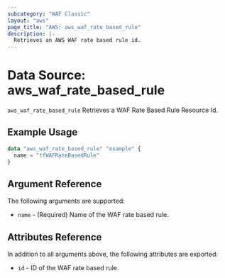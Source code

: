 ```yaml
---
subcategory: "WAF Classic"
layout: "aws"
page_title: "AWS: aws_waf_rate_based_rule"
description: |-
  Retrieves an AWS WAF rate based rule id.
---
```


# Data Source: aws_waf_rate_based_rule

`aws_waf_rate_based_rule` Retrieves a WAF Rate Based Rule Resource Id.

## Example Usage

```terraform
data "aws_waf_rate_based_rule" "example" {
  name = "tfWAFRateBasedRule"
}

```

## Argument Reference

The following arguments are supported:

* `name` - (Required) Name of the WAF rate based rule.

## Attributes Reference
In addition to all arguments above, the following attributes are exported:

* `id` - ID of the WAF rate based rule.

